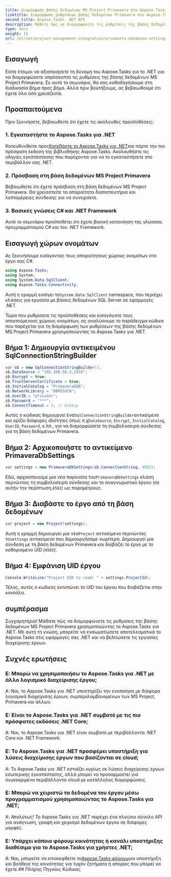 ```yaml
---
title: Διαμόρφωση βάσης δεδομένων MS Project Primavera στο Aspose.Tasks
linktitle: Διαμόρφωση ρυθμίσεων βάσης δεδομένων Primavera στο Aspose.Tasks
second_title: Aspose.Tasks .NET API
description: Μάθετε πώς να διαμορφώνετε τις ρυθμίσεις της βάσης δεδομένων MS Project Primavera στο Aspose.Tasks για .NET χωρίς κόπο. Βελτιώστε τις εργασίες διαχείρισης του έργου σας.
type: docs
weight: 11
url: /el/net/project-management-integration/primavera-database-settings/
---
```

## Εισαγωγή
Είστε έτοιμοι να αξιοποιήσετε τη δύναμη του Aspose.Tasks για το .NET για να διαμορφώσετε απρόσκοπτα τις ρυθμίσεις της βάσης δεδομένων MS Project Primavera; Σε αυτό το σεμινάριο, θα σας καθοδηγήσουμε στη διαδικασία βήμα προς βήμα. Αλλά πριν βουτήξουμε, ας βεβαιωθούμε ότι έχετε όλα όσα χρειάζεστε.
## Προαπαιτούμενα
Πριν ξεκινήσετε, βεβαιωθείτε ότι έχετε τις ακόλουθες προϋποθέσεις:
### 1. Εγκαταστήστε το Aspose.Tasks για .NET
 Κατευθυνθείτε προς[Κατεβάστε το Aspose.Tasks για .NET](https://releases.aspose.com/tasks/net/)και πάρτε την πιο πρόσφατη έκδοση της βιβλιοθήκης Aspose.Tasks. Ακολουθήστε τις οδηγίες εγκατάστασης που παρέχονται για να το εγκαταστήσετε στο περιβάλλον σας .NET.
### 2. Πρόσβαση στη βάση δεδομένων MS Project Primavera
Βεβαιωθείτε ότι έχετε πρόσβαση στη βάση δεδομένων MS Project Primavera. Θα χρειαστείτε τα απαραίτητα διαπιστευτήρια και λεπτομέρειες σύνδεσης για να συνεχίσετε.
### 3. Βασικές γνώσεις C# και .NET Framework
Αυτό το σεμινάριο προϋποθέτει ότι έχετε βασική κατανόηση της γλώσσας προγραμματισμού C# και του .NET Framework.

## Εισαγωγή χώρων ονομάτων
Ας ξεκινήσουμε εισάγοντας τους απαραίτητους χώρους ονομάτων στο έργο σας C#.

```csharp
using Aspose.Tasks;
using System;
using System.Data.SqlClient;
using Aspose.Tasks.Connectivity;

```
 Αυτή η γραμμή εισάγει το`System.Data.SqlClient` namespace, που περιέχει κλάσεις για εργασία με βάσεις δεδομένων SQL Server σε εφαρμογές .NET.

Τώρα που ρυθμίσατε τις προϋποθέσεις και εισαγάγατε τους απαιτούμενους χώρους ονομάτων, ας αναλύσουμε το παράδειγμα κώδικα που παρέχεται για τη διαμόρφωση των ρυθμίσεων της βάσης δεδομένων MS Project Primavera χρησιμοποιώντας το Aspose.Tasks για .NET.
## Βήμα 1: Δημιουργία αντικειμένου SqlConnectionStringBuilder
```csharp
var sb = new SqlConnectionStringBuilder();
sb.DataSource = "192.168.56.3,1433";
sb.Encrypt = true;
sb.TrustServerCertificate = true;
sb.InitialCatalog = "PrimaveraEDB";
sb.NetworkLibrary = "DBMSSOCN";
sb.UserID = "privuser";
sb.Password = "***";
sb.ConnectTimeout = 2; // ExSkip
```
 Αυτός ο κώδικας δημιουργεί ένα`SqlConnectionStringBuilder`αντικείμενο και ορίζει διάφορες ιδιότητες όπως π.χ`DataSource`, `Encrypt`, `InitialCatalog`, `UserID`, `Password`, κ.λπ., για να διαμορφώσετε τη συμβολοσειρά σύνδεσης για τη βάση δεδομένων Primavera.
## Βήμα 2: Αρχικοποιήστε το αντικείμενο PrimaveraDbSettings
```csharp
var settings = new PrimaveraDbSettings(sb.ConnectionString, 4502);
```
 Εδώ, αρχικοποιούμε μια νέα παρουσία του`PrimaveraDbSettings` κλάση περνώντας τη συμβολοσειρά σύνδεσης και το αναγνωριστικό έργου (σε αυτήν την περίπτωση,`4502`) ως παραμέτρους.
## Βήμα 3: Διαβάστε το έργο από τη βάση δεδομένων
```csharp
var project = new Project(settings);
```
 Αυτή η γραμμή δημιουργεί μια νέα`Project` αντικείμενο περνώντας το`settings` αντικείμενο που δημιουργήσαμε νωρίτερα. Δημιουργεί μια σύνδεση με τη βάση δεδομένων Primavera και διαβάζει το έργο με το καθορισμένο UID (`4502`).
## Βήμα 4: Εμφάνιση UID έργου
```csharp
Console.WriteLine("Project UID to read: " + settings.ProjectId);
```
Τέλος, αυτός ο κωδικός εκτυπώνει το UID του έργου που διαβάζεται στην κονσόλα.

## συμπέρασμα
Συγχαρητήρια! Μάθατε πώς να διαμορφώνετε τις ρυθμίσεις της βάσης δεδομένων MS Project Primavera χρησιμοποιώντας το Aspose.Tasks για .NET. Με αυτή τη γνώση, μπορείτε να ενσωματώσετε αποτελεσματικά το Aspose.Tasks στις εφαρμογές σας .NET και να βελτιώσετε τις εργασίες διαχείρισης έργων.
## Συχνές ερωτήσεις
### Ε: Μπορώ να χρησιμοποιήσω το Aspose.Tasks για .NET με άλλο λογισμικό διαχείρισης έργου;
Α: Ναι, το Aspose.Tasks για .NET υποστηρίζει την ενοποίηση με διάφορα λογισμικά διαχείρισης έργων, συμπεριλαμβανομένων των MS Project, Primavera και άλλων.
### Ε: Είναι το Aspose.Tasks για .NET συμβατό με τις πιο πρόσφατες εκδόσεις .NET Core;
Α: Ναι, το Aspose.Tasks για .NET είναι συμβατό με περιβάλλοντα .NET Core και .NET Framework.
### Ε: Το Aspose.Tasks για .NET προσφέρει υποστήριξη για λύσεις διαχείρισης έργων που βασίζονται σε cloud;
Α: Το Aspose.Tasks για .NET εστιάζει κυρίως σε λύσεις διαχείρισης έργων εσωτερικής εγκατάστασης, αλλά μπορεί να προσαρμοστεί για συγκεκριμένα περιβάλλοντα cloud με κατάλληλες διαμορφώσεις.
### Ε: Μπορώ να χειριστώ τα δεδομένα του έργου μέσω προγραμματισμού χρησιμοποιώντας το Aspose.Tasks για .NET;
Α: Απολύτως! Το Aspose.Tasks για .NET παρέχει ένα πλούσιο σύνολο API για ανάγνωση, γραφή και χειρισμό δεδομένων έργου σε διάφορες μορφές.
### Ε: Υπάρχει κάποιο φόρουμ κοινότητας ή κανάλι υποστήριξης διαθέσιμο για το Aspose.Tasks για χρήστες .NET;
 Α: Ναι, μπορείτε να επισκεφθείτε το[Aspose.Tasks φόρουμ](https://forum.aspose.com/c/tasks/15)για υποστήριξη και βοήθεια της κοινότητας για τυχόν ζητήματα ή απορίες που μπορεί να έχετε.## Πλήρης Πηγαίος Κώδικας